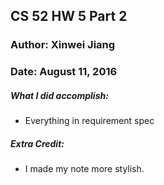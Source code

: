 ## CS 52 HW 5 Part 2
### Author: Xinwei Jiang
### Date: August 11, 2016


##### What I did accomplish:
- Everything in requirement spec


##### Extra Credit:
- I made my note more stylish.
